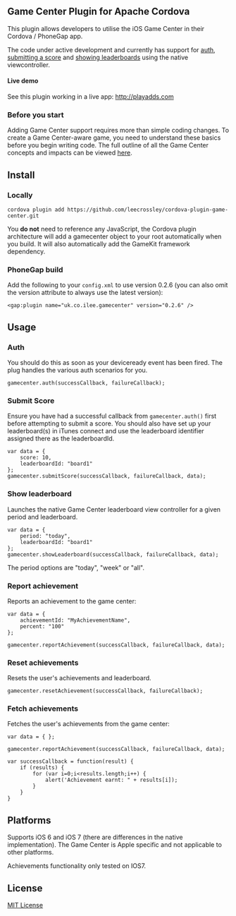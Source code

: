 ## Game Center Plugin for Apache Cordova

This plugin allows developers to utilise the iOS Game Center in their Cordova / PhoneGap app.

The code under active development and currently has support for [auth](#auth), [submitting a score](#submit-score) and [showing leaderboards](#show-leaderboard) using the native viewcontroller.

#### Live demo

See this plugin working in a live app: http://playadds.com

### Before you start

Adding Game Center support requires more than simple coding changes. To create a Game Center-aware game, you need to understand these basics before you begin writing code. The full outline of all the Game Center concepts and impacts can be viewed [here](https://developer.apple.com/library/ios/documentation/NetworkingInternet/Conceptual/GameKit_Guide/GameCenterOverview/GameCenterOverview.html).

## Install

### Locally

```
cordova plugin add https://github.com/leecrossley/cordova-plugin-game-center.git
```

You **do not** need to reference any JavaScript, the Cordova plugin architecture will add a gamecenter object to your root automatically when you build. It will also automatically add the GameKit framework dependency.

### PhoneGap build

Add the following to your `config.xml` to use version 0.2.6 (you can also omit the version attribute to always use the latest version):

```
<gap:plugin name="uk.co.ilee.gamecenter" version="0.2.6" />
```

## Usage

### Auth

You should do this as soon as your deviceready event has been fired. The plug handles the various auth scenarios for you.

```
gamecenter.auth(successCallback, failureCallback);
```

### Submit Score

Ensure you have had a successful callback from `gamecenter.auth()` first before attempting to submit a score. You should also have set up your leaderboard(s) in iTunes connect and use the leaderboard identifier assigned there as the leaderboardId.

```
var data = {
    score: 10,
    leaderboardId: "board1"
};
gamecenter.submitScore(successCallback, failureCallback, data);
```

### Show leaderboard

Launches the native Game Center leaderboard view controller for a given period and leaderboard.

```
var data = {
    period: "today",
    leaderboardId: "board1"
};
gamecenter.showLeaderboard(successCallback, failureCallback, data);
```

The period options are "today", "week" or "all".

### Report achievement

Reports an achievement to the game center:

```
var data = {
	achievementId: "MyAchievementName",
	percent: "100"
};

gamecenter.reportAchievement(successCallback, failureCallback, data);
```

### Reset achievements

Resets the user's achievements and leaderboard.

```
gamecenter.resetAchievement(successCallback, failureCallback);
```

### Fetch achievements

Fetches the user's achievements from the game center:

```
var data = { };

gamecenter.reportAchievement(successCallback, failureCallback, data);

var successCallback = function(result) {
	if (results) {
    	for (var i=0;i<results.length;i++) {
			alert('Achievement earnt: " + results[i]);
        }
    }
}
```

## Platforms

Supports iOS 6 and iOS 7 (there are differences in the native implementation). The Game Center is Apple specific and not applicable to other platforms.

Achievements functionality only tested on IOS7.

## License

[MIT License](http://ilee.mit-license.org)
